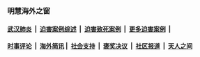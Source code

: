 
### 明慧海外之窗

####  [武汉肺炎](indexes/365.md?t=06170601) &nbsp;|&nbsp;  [迫害案例综述](indexes/328.md?t=06170601) &nbsp;|&nbsp; [迫害致死案例](indexes/277.md?t=06170601)  &nbsp;|&nbsp; [更多迫害案例](indexes/81.md?t=06170601)  &nbsp;|&nbsp; 
####  [时事评论](indexes/19.md?t=06170601) &nbsp;|&nbsp; [海外简讯](indexes/245.md?t=06170601)&nbsp;|&nbsp;  [社会支持](indexes/140.md?t=06170601) &nbsp;|&nbsp; [褒奖决议](indexes/282.md?t=06170601) &nbsp;|&nbsp; [社区报道](indexes/91.md?t=06170601)  &nbsp;|&nbsp; [天人之间](indexes/78.md?t=06170601) 

